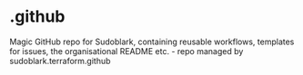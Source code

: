 # .github
Magic GitHub repo for Sudoblark, containing reusable workflows, templates for issues, the organisational README etc. - repo managed by sudoblark.terraform.github
